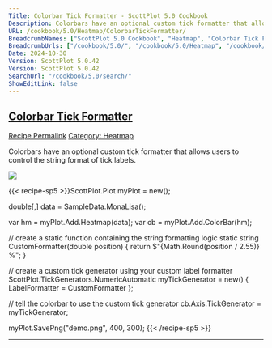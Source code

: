 ```yaml
---
Title: Colorbar Tick Formatter - ScottPlot 5.0 Cookbook
Description: Colorbars have an optional custom tick formatter that allows users to control the string format of tick labels.
URL: /cookbook/5.0/Heatmap/ColorbarTickFormatter/
BreadcrumbNames: ["ScottPlot 5.0 Cookbook", "Heatmap", "Colorbar Tick Formatter"]
BreadcrumbUrls: ["/cookbook/5.0/", "/cookbook/5.0/Heatmap", "/cookbook/5.0/Heatmap/ColorbarTickFormatter"]
Date: 2024-10-30
Version: ScottPlot 5.0.42
Version: ScottPlot 5.0.42
SearchUrl: "/cookbook/5.0/search/"
ShowEditLink: false
---
```



<h2 style='border-bottom: 0;'><a href='/cookbook/5.0/Heatmap/ColorbarTickFormatter'>Colorbar Tick Formatter</a></h2>

<div class="d-flex mb-2">
<a class="btn btn-sm btn-primary me-1" href="/cookbook/5.0/Heatmap/ColorbarTickFormatter">Recipe Permalink</a>
<a class="btn btn-sm btn-success me-1" href="/cookbook/5.0/Heatmap">Category: Heatmap</a>
</div>

Colorbars have an optional custom tick formatter that allows users to control the string format of tick labels.

[![](/cookbook/5.0/images/ColorbarTickFormatter.png?241029205813)](/cookbook/5.0/images/ColorbarTickFormatter.png?241029205813)

{{< recipe-sp5 >}}ScottPlot.Plot myPlot = new();

double[,] data = SampleData.MonaLisa();

var hm = myPlot.Add.Heatmap(data);
var cb = myPlot.Add.ColorBar(hm);

// create a static function containing the string formatting logic
static string CustomFormatter(double position)
{
    return $"{Math.Round(position / 2.55)} %";
}

// create a custom tick generator using your custom label formatter
ScottPlot.TickGenerators.NumericAutomatic myTickGenerator = new()
{
    LabelFormatter = CustomFormatter
};

// tell the colorbar to use the custom tick generator
cb.Axis.TickGenerator = myTickGenerator;

myPlot.SavePng("demo.png", 400, 300);
{{< /recipe-sp5 >}}

<hr class='my-5 invisible'>


